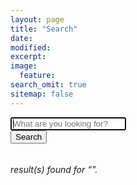 ```yaml
---
layout: page
title: "Search"
date: 
modified:
excerpt:
image:
  feature:
search_omit: true
sitemap: false
---
```

  
<!-- Search form -->

<div class="row">
  <div class="large-12 columns">
<form method="get" action="{{ site.url }}/search/" data-search-form class="simple-search">
      <div class="row collapse">
        <div class="large-10 columns">
  <input type="search" name="q" id="q" placeholder="What are you looking for?" data-search-input autofocus />
		 </div>
        <div class="large-2 columns">
  <span class="postfix"><input type="submit" value="Search" /></span>
  </div>
  </div>
</form>
</div>
</div>
<!-- Search results placeholder -->
<h6 data-search-found>
  <span data-search-found-count></span> result(s) found for &ldquo;<span data-search-found-term></span>&rdquo;.
</h6>
<ul class="post-list" data-search-results></ul>

<!-- Search result template -->
<script type="text/x-template" id="search-result">
  <li><article>
    <a href="##Url##">##Title## <span class="excerpt">##Excerpt##</span></a>
  </article></li>
</script>
